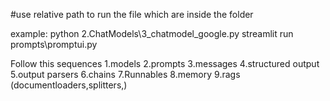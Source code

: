 #use relative path to run the file which are inside the folder

example:
python 2.ChatModels\3_chatmodel_google.py
streamlit run prompts\promptui.py


Follow this sequences
1.models
2.prompts
3.messages
4.structured output
5.output parsers
6.chains
7.Runnables
8.memory
9.rags (documentloaders,splitters,)
